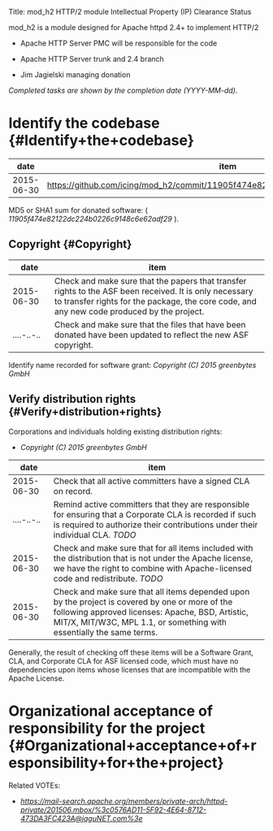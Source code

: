 Title: mod_h2 HTTP/2 module Intellectual Property (IP) Clearance Status


mod_h2 is a module designed for Apache httpd 2.4+ to implement HTTP/2



- Apache HTTP Server PMC will be responsible for the code


- Apache HTTP Server trunk and 2.4 branch


- Jim Jagielski managing donation

 _Completed tasks are shown by the completion date (YYYY-MM-dd)._ 


# Identify the codebase {#Identify+the+codebase}

| date | item |
|------|------|
| 2015-06-30 | https://github.com/icing/mod_h2/commit/11905f474e82122dc224b0226c9148c6e62adf29 |

MD5 or SHA1 sum for donated software: ( _11905f474e82122dc224b0226c9148c6e62adf29_ ).


## Copyright {#Copyright}

| date | item |
|------|------|
| 2015-06-30 | Check and make sure that the papers that transfer rights to the ASF been received. It is only necessary to transfer rights for the package, the core code, and any new code produced by the project. |
| ....-..-.. | Check and make sure that the files that have been donated have been updated to reflect the new ASF copyright. |

Identify name recorded for software grant: _Copyright (C) 2015 greenbytes GmbH_ 


## Verify distribution rights {#Verify+distribution+rights}

Corporations and individuals holding existing distribution rights:



-  _Copyright (C) 2015 greenbytes GmbH_ 

| date | item |
|------|------|
| 2015-06-30 | Check that all active committers have a signed CLA on record. |
| ....-..-.. | Remind active committers that they are responsible for ensuring that a Corporate CLA is recorded if such is required to authorize their contributions under their individual CLA. _TODO_  |
| 2015-06-30 | Check and make sure that for all items included with the distribution that is not under the Apache license, we have the right to combine with Apache-licensed code and redistribute. _TODO_  |
| 2015-06-30 | Check and make sure that all items depended upon by the project is covered by one or more of the following approved licenses: Apache, BSD, Artistic, MIT/X, MIT/W3C, MPL 1.1, or something with essentially the same terms. |

Generally, the result of checking off these items will be a Software Grant, CLA, and Corporate CLA for ASF licensed code, which must have no dependencies upon items whose licenses that are incompatible with the Apache License.


# Organizational acceptance of responsibility for the project {#Organizational+acceptance+of+responsibility+for+the+project}

Related VOTEs:



-  _https://mail-search.apache.org/members/private-arch/httpd-private/201506.mbox/%3c0576AD11-5F92-4E64-8712-473DA3FC423A@jaguNET.com%3e_ 
